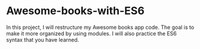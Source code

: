 # Awesome-books-with-ES6
In this project, I will restructure my Awesome books app code. The goal is to make it more organized by using modules. I will also practice the ES6 syntax that you have learned.

